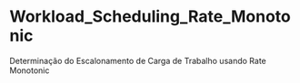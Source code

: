 # Workload_Scheduling_Rate_Monotonic
Determinação do Escalonamento de Carga de Trabalho usando Rate Monotonic
